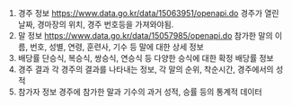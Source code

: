 1. 경주 정보
	https://www.data.go.kr/data/15063951/openapi.do
	경주가 열린 날짜, 경마장의 위치, 경주 번호등을 가져와야됨.
2. 말 정보
	https://www.data.go.kr/data/15057985/openapi.do
	참가한 말의 이름, 번호, 성별, 연령, 훈련사, 기수 등 말에 대한 상세 정보
3. 배당률
	단승식, 복승식, 쌍승식, 연승식 등 다양한 승식에 대한 확정 배당률 정보
4. 경주 결과
	각  경주의 결과를 나타내는 정보, 각 말의 순위, 착순시간, 경주에서의 성적
5. 참가자 정보
	경주에 참가한 말과 기수의 과거 성적, 승률 등의 통계적 데이터

